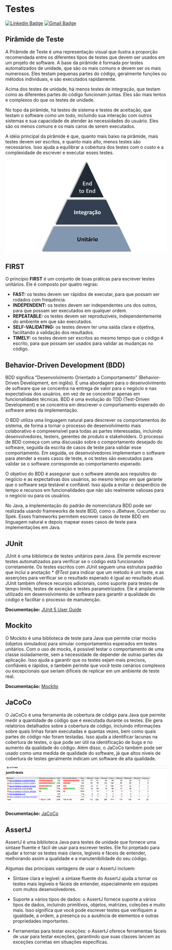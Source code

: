 # Testes

[![Linkedin Badge](https://img.shields.io/badge/-Carlos%20Alexandre-002E74?style=flat-square&logo=Linkedin&logoColor=white&link=https://www.linkedin.com/in/carlosalexandredev/)](https://www.linkedin.com/in/carlosalexandredev/)
[![Gmail Badge](https://img.shields.io/badge/-carlosalexandredev.contato@gmail.com-002E74?style=flat-square&logo=Gmail&logoColor=white&link=mailto:carlosalexandredev.contato@gmail.com)](mailto:carlosalexandredev.contato@gmail.com)

## Pirâmide de  Teste

A Pirâmide de Teste é uma representação visual que ilustra a proporção recomendada entre os diferentes tipos de testes
que devem ser usados em um projeto de software. A base da pirâmide é formada por testes automatizados de unidade, que
são os mais comuns e devem ser os mais numerosos. Eles testam pequenas partes do código, geralmente funções ou métodos
individuais, e são executados rapidamente.

Acima dos testes de unidade, há menos testes de integração, que testam como as diferentes partes do código funcionam
juntas. Eles são mais lentos e complexos do que os testes de unidade.

No topo da pirâmide, há testes de sistema e testes de aceitação, que testam o software como um todo, incluindo sua
interação com outros sistemas e sua capacidade de atender às necessidades do usuário. Eles são os menos comuns e os mais
caros de serem executados.

A idéia principal da pirâmide é que, quanto mais baixo na pirâmide, mais testes devem ser escritos, e quanto mais alto,
menos testes são necessários. Isso ajuda a equilibrar a cobertura dos testes com o custo e a complexidade de escrever e
executar esses testes.

![piramide.webp](/piramide.webp)

## FIRST

O princípio **FIRST** é um conjunto de boas práticas para escrever testes unitários. Ele é composto por quatro regras:

- **FAST:** os testes devem ser rápidos de executar, para que possam ser rodados com frequência.
- **INDEPENDENT:** os testes devem ser independentes uns dos outros, para que possam ser executados em qualquer ordem.
- **REPEATABLE:** os testes devem ser reproduzíveis, independentemente do ambiente em que são executados.
- **SELF-VALIDATING:** os testes devem ter uma saída clara e objetiva, facilitando a validação dos resultados.
- **TIMELY:** os testes devem ser escritos ao mesmo tempo que o código é escrito, para que possam ser usados para
  validar as mudanças no código.

## Behavior-Driven Development (BDD)

BDD significa "Desenvolvimento Orientado a Comportamento" (Behavior-Driven Development, em inglês). É uma abordagem para
o desenvolvimento de software que se concentra na entrega de valor para o negócio e nas expectativas dos usuários, em
vez de se concentrar apenas em funcionalidades técnicas. BDD é uma evolução do TDD (Test-Driven Development) e se
concentra em descrever o comportamento esperado do software antes da implementação.

O BDD utiliza uma linguagem natural para descrever os comportamentos do sistema, de forma a tornar o processo de
desenvolvimento mais colaborativo e compreensível para todas as partes interessadas, incluindo desenvolvedores, testers,
gerentes de produto e stakeholders. O processo de BDD começa com uma discussão sobre o comportamento desejado do
software, seguida da escrita de casos de teste para validar esse comportamento. Em seguida, os desenvolvedores
implementam o software para atender a esses casos de teste, e os testes são executados para validar se o software
corresponde ao comportamento esperado.

O objetivo do BDD é assegurar que o software atenda aos requisitos do negócio e as expectativas dos usuários, ao mesmo
tempo em que garante que o software seja testável e confiável. Isso ajuda a evitar o desperdício de tempo e recursos em
funcionalidades que não são realmente valiosas para o negócio ou para os usuários.

No Java, a implementação do padrão de nomenclatura BDD pode ser realizada usando frameworks de teste BDD, como o
JBehave, Cucumber ou Spek. Esses frameworks permitem escrever casos de teste BDD em linguagem natural e depois mapear
esses casos de teste para implementações em Java.

## JUnit

JUnit é uma biblioteca de testes unitários para Java. Ele permite escrever testes automatizados para verificar se o
código está funcionando corretamente. Os testes escritos com JUnit seguem uma estrutura padrão que inclui a anotação *
*@Test* para indicar que um método é um teste, e as asserções para verificar se o resultado esperado é igual ao
resultado atual. JUnit também oferece recursos adicionais, como suporte para testes de tempo limite, testes de exceção e
testes parametrizados. Ele é amplamente utilizado em desenvolvimento de software para garantir a qualidade do código e
facilitar o processo de manutenção.

**Documentação:** [JUnit 5 User Guide](https://junit.org/junit5/docs/current/user-guide/)

## Mockito

O Mockito é uma biblioteca de teste para Java que permite criar mocks (objetos simulados) para simular comportamentos
esperados em testes unitários. Com o uso de mocks, é possível testar o comportamento de uma classe isoladamente, sem a
necessidade de depender de outras partes da aplicação. Isso ajuda a garantir que os testes sejam mais precisos,
confiáveis e rápidos, e também permite que você teste cenários complexos ou excepcionais que seriam difíceis de replicar
em um ambiente de teste real.

**Documentação:** [Mockito](https://javadoc.io/doc/org.mockito/mockito-core/latest/org/mockito/Mockito.html)

## JaCoCo

O JaCoCo é uma ferramenta de cobertura de código para Java que permite medir a quantidade de código que é executada
durante os testes. Ele gera relatórios detalhados sobre a cobertura de código, incluindo informações sobre quais linhas
foram executadas e quantas vezes, bem como quais partes do código não foram testadas. Isso ajuda a identificar lacunas
na cobertura de testes, o que pode ser útil na identificação de bugs e no aumento da qualidade do código. Além disso, o
JaCoCo também pode ser usado como uma medida de qualidade do software, já que altos níveis de cobertura de testes
geralmente indicam um software de alta qualidade.

![JACOCO.png](/JACOCO.png)

**Documentação:** [JaCoCo](https://www.jacoco.org/jacoco/trunk/index.html)

## AssertJ

AssertJ é uma biblioteca Java para testes de unidade que fornece uma sintaxe fluente e fácil de usar para escrever
testes. Ele foi projetado para ajudar a tornar os testes mais claros, legíveis e fáceis de entender, melhorando assim a
qualidade e a manutenibilidade do seu código.

Algumas das principais vantagens de usar o AssertJ incluem:

- Sintaxe clara e legível: a sintaxe fluente do AssertJ ajuda a tornar os testes mais legíveis e fáceis de entender,
  especialmente em equipes com muitos desenvolvedores.

- Suporte a vários tipos de dados: o AssertJ fornece suporte a vários tipos de dados, incluindo primitivos, objetos,
  matrizes, coleções e muito mais. Isso significa que você pode escrever testes que verifiquem a igualdade, a ordem, a
  presença ou a ausência de elementos e outras propriedades importantes.

- Ferramentas para testar exceções: o AssertJ oferece ferramentas fáceis de usar para testar exceções, garantindo que
  suas classes lancem as exceções corretas em situações específicas.